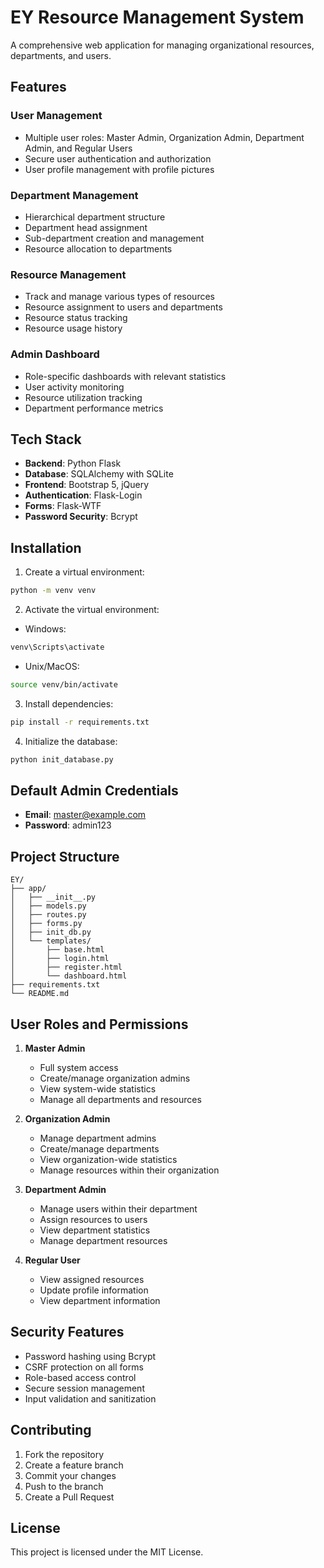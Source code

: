 # EY Resource Management System

A comprehensive web application for managing organizational resources, departments, and users.

## Features

### User Management
- Multiple user roles: Master Admin, Organization Admin, Department Admin, and Regular Users
- Secure user authentication and authorization
- User profile management with profile pictures

### Department Management
- Hierarchical department structure
- Department head assignment
- Sub-department creation and management
- Resource allocation to departments

### Resource Management
- Track and manage various types of resources
- Resource assignment to users and departments
- Resource status tracking
- Resource usage history

### Admin Dashboard
- Role-specific dashboards with relevant statistics
- User activity monitoring
- Resource utilization tracking
- Department performance metrics

## Tech Stack

- **Backend**: Python Flask
- **Database**: SQLAlchemy with SQLite
- **Frontend**: Bootstrap 5, jQuery
- **Authentication**: Flask-Login
- **Forms**: Flask-WTF
- **Password Security**: Bcrypt

## Installation

1. Create a virtual environment:
```bash
python -m venv venv
```

2. Activate the virtual environment:
- Windows:
```bash
venv\Scripts\activate
```
- Unix/MacOS:
```bash
source venv/bin/activate
```

3. Install dependencies:
```bash
pip install -r requirements.txt
```

4. Initialize the database:
```bash
python init_database.py
```

## Default Admin Credentials

- **Email**: master@example.com
- **Password**: admin123

## Project Structure

```
EY/
├── app/
│   ├── __init__.py
│   ├── models.py
│   ├── routes.py
│   ├── forms.py
│   ├── init_db.py
│   └── templates/
│       ├── base.html
│       ├── login.html
│       ├── register.html
│       └── dashboard.html
├── requirements.txt
└── README.md
```

## User Roles and Permissions

1. **Master Admin**
   - Full system access
   - Create/manage organization admins
   - View system-wide statistics
   - Manage all departments and resources

2. **Organization Admin**
   - Manage department admins
   - Create/manage departments
   - View organization-wide statistics
   - Manage resources within their organization

3. **Department Admin**
   - Manage users within their department
   - Assign resources to users
   - View department statistics
   - Manage department resources

4. **Regular User**
   - View assigned resources
   - Update profile information
   - View department information

## Security Features

- Password hashing using Bcrypt
- CSRF protection on all forms
- Role-based access control
- Secure session management
- Input validation and sanitization

## Contributing

1. Fork the repository
2. Create a feature branch
3. Commit your changes
4. Push to the branch
5. Create a Pull Request

## License

This project is licensed under the MIT License.

